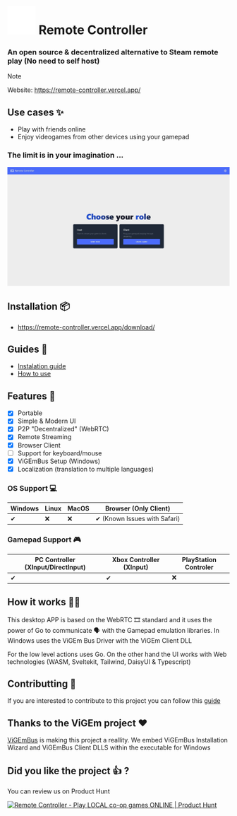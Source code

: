# ![Gamepad](./frontend/src/lib/assets/gamepad.svg) Remote Controller
### An open source & decentralized alternative to Steam remote play (No need to self host)

> [!Note]
> Website: 
> https://remote-controller.vercel.app/ 

## Use cases ✨

- Play with friends online
- Enjoy videogames from other devices using your gamepad
### The limit is in your imagination ... 

![Example Image from the Desktop APP](./assets/example.jpg)

## Installation 📦

- https://remote-controller.vercel.app/download/

## Guides 📘

- [Instalation guide](https://remote-controller.vercel.app/info/guides/installation/)
- [How to use](https://remote-controller.vercel.app/info/guides/how-to-use/)

## Features 🧩

- [x] Portable
- [x] Simple & Modern UI
- [x] P2P "Decentralized" (WebRTC)
- [x] Remote Streaming
- [x] Browser Client
- [ ] Support for keyboard/mouse
- [x] ViGEmBus Setup (Windows)
- [x] Localization (translation to multiple languages)

### OS Support 💻

| Windows 	| Linux 	| MacOS 	| Browser (Only Client) 	|
|---------	|-------	|-------	|---------	|
| ✔       	| ❌     	| ❌     	| ✔ (Known Issues with Safari)       	|

### Gamepad Support 🎮

| PC Controller (XInput/DirectInput) 	| Xbox Controller (XInput) 	| PlayStation Controler
|---------	|-------	|-------	|
| ✔       	| ✔     	| ❌     	|

## How it works 👷‍♂️

This desktop APP is based on the WebRTC 🎞 standard and it uses the power of Go to communicate 🗣 with the Gamepad emulation libraries.
In Windows uses the ViGEm Bus Driver with the ViGEm Client DLL

For the low level actions uses Go.
On the other hand the UI works with Web technologies (WASM, Sveltekit, Tailwind, DaisyUI & Typescript)

## Contributting 🤝

If you are interested to contribute to this project you can follow this [guide](./CONTRIBUTING.md)

## Thanks to the ViGEm project ♥
[ViGEmBus](https://github.com/nefarius/ViGEmBus) is making this project a reallity. We embed ViGEmBus Installation Wizard and ViGEmBus Client DLLS within the executable for Windows

## Did you like the project 👍 ?
You can review us on Product Hunt

<a href="https://www.producthunt.com/products/remote-controller/reviews?utm_source=badge-product_review&utm_medium=badge&utm_souce=badge-remote&#0045;controller" target="_blank"><img src="https://api.producthunt.com/widgets/embed-image/v1/product_review.svg?product_id=565186&theme=light" alt="Remote&#0032;Controller - Play&#0032;LOCAL&#0032;co&#0045;op&#0032;games&#0032;ONLINE | Product Hunt" style="width: 250px; height: 54px;" width="250" height="54" /></a>

